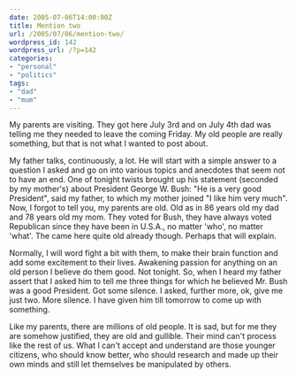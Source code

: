 ```yaml
---
date: 2005-07-06T14:00:00Z
title: Mention two
url: /2005/07/06/mention-two/
wordpress_id: 142
wordpress_url: /?p=142
categories:
- "personal"
- "politics"
tags:
- "dad"
- "mum"
---
```


My parents are visiting. They got here July 3rd and on July 4th dad was telling me they needed to leave the coming Friday. My old people are really something, but that is not what I wanted to post about.

My father talks, continuously, a lot. He will start with a simple answer to a question I asked and go on into various topics and anecdotes that seem not to have an end. One of tonight twists brought up his statement (seconded by my mother's) about President George W. Bush: "He is a very good President", said my father, to which my mother joined "I like him very much". Now, I forgot to tell you, my parents are old. Old as in 86 years old my dad and 78 years old my mom. They voted for Bush, they have always voted Republican since they have been in U.S.A., no matter 'who', no matter 'what'. The came here quite old already though. Perhaps that will explain.

Normally, I will word fight a bit with them, to make their brain function and add some excitement to their lives. Awakening passion for anything on an old person I believe do them good. Not tonight. So, when I heard my father assert that I asked him to tell me three things for which he believed Mr. Bush was a good President. Got some silence. I asked, further more, ok, give me just two. More silence. I have given him till tomorrow to come up with something.

Like my parents, there are millions of old people. It is sad, but for me they are somehow justified, they are old and gullible. Their mind can't process like the rest of us. What I can't accept and understand are those younger citizens, who should know better, who should research and made up their own minds and still let themselves be manipulated by others.
